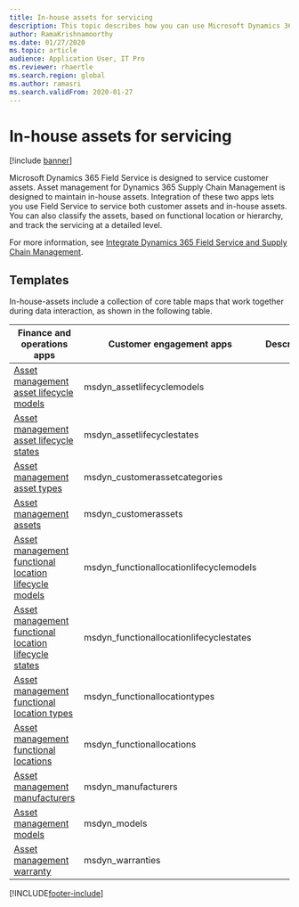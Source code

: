 ```yaml
---
title: In-house assets for servicing
description: This topic describes how you can use Microsoft Dynamics 365 Field Service to service both customer assets and in-house assets.
author: RamaKrishnamoorthy
ms.date: 01/27/2020
ms.topic: article
audience: Application User, IT Pro
ms.reviewer: rhaertle
ms.search.region: global
ms.author: ramasri
ms.search.validFrom: 2020-01-27
---
```


# In-house assets for servicing

[!include [banner](../../includes/banner.md)]

Microsoft Dynamics 365 Field Service is designed to service customer assets. Asset management for Dynamics 365 Supply Chain Management is designed to maintain in-house assets. Integration of these two apps lets you use Field Service to service both customer assets and in-house assets. You can also classify the assets, based on functional location or hierarchy, and track the servicing at a detailed level.

For more information, see [Integrate Dynamics 365 Field Service and Supply Chain Management](/dynamics365/field-service/supply-chain-field-service-integration).

## Templates

In-house-assets include a collection of core table maps that work together during data interaction, as shown in the following table.

| Finance and operations apps | Customer engagement apps | Description |
|-----------------------------|-----------------------------------|-------------|
[Asset management asset lifecycle models](mapping-reference.md#119) | msdyn_assetlifecyclemodels | |
[Asset management asset lifecycle states](mapping-reference.md#120) | msdyn_assetlifecyclestates | |
[Asset management asset types](mapping-reference.md#124) | msdyn_customerassetcategories | |
[Asset management assets](mapping-reference.md#125) | msdyn_customerassets | |
[Asset management functional location lifecycle models](mapping-reference.md#134) | msdyn_functionallocationlifecyclemodels | |
[Asset management functional location lifecycle states](mapping-reference.md#135) | msdyn_functionallocationlifecyclestates | |
[Asset management functional location types](mapping-reference.md#137) | msdyn_functionallocationtypes | |
[Asset management functional locations](mapping-reference.md#136) | msdyn_functionallocations | |
[Asset management manufacturers](mapping-reference.md#153) | msdyn_manufacturers | |
[Asset management models](mapping-reference.md#154) | msdyn_models | |
[Asset management warranty](mapping-reference.md#209) | msdyn_warranties | |

[!INCLUDE[footer-include](../../../../includes/footer-banner.md)]
